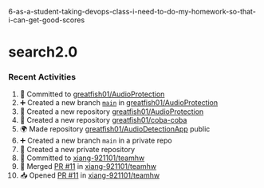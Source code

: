 6-as-a-student-taking-devops-class-i-need-to-do-my-homework-so-that-i-can-get-good-scores
# search2.0

### Recent Activities
<!--START_SECTION:activity-->
1. 📝 Committed to [greatfish01/AudioProtection](https://github.com/greatfish01/AudioProtection/commit/cf0c7bee36584046474ea879c5ca2e05721b20c8)
2. ➕ Created a new branch [`main`](https://github.com/greatfish01/AudioProtection/tree/main) in [greatfish01/AudioProtection](https://github.com/greatfish01/AudioProtection)
3. 🎉 Created a new repository [greatfish01/AudioProtection](https://github.com/greatfish01/AudioProtection)
4. 🎉 Created a new repository [greatfish01/coba-coba](https://github.com/greatfish01/coba-coba)
5. 🌍 Made repository [greatfish01/AudioDetectionApp](https://github.com/greatfish01/AudioDetectionApp) public
6. ➕ Created a new branch `main` in a private repo
7. 🎉 Created a new private repository
8. 📝 Committed to [xiang-921101/teamhw](https://github.com/xiang-921101/teamhw/commit/7eff6529041c506503b7accd8c0bb523de87ed07)
9. 🔀 Merged [PR #11](https://github.com/xiang-921101/teamhw/pull/11) in [xiang-921101/teamhw](https://github.com/xiang-921101/teamhw)
10. 📥 Opened [PR #11](https://github.com/xiang-921101/teamhw/pull/11) in [xiang-921101/teamhw](https://github.com/xiang-921101/teamhw)
<!--END_SECTION:activity-->

